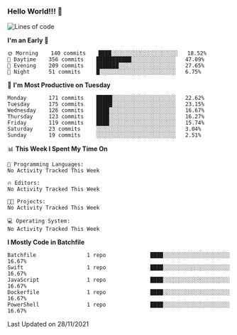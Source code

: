 ### Hello World!!! 👋

<!--
**kekotek/kekotek** is a ✨ _special_ ✨ repository because its `README.md` (this file) appears on your GitHub profile.

Here are some ideas to get you started:

- 🔭 I’m currently working on ...
- 🌱 I’m currently learning ...
- 👯 I’m looking to collaborate on ...
- 🤔 I’m looking for help with ...
- 💬 Ask me about ...
- 📫 How to reach me: ...
- 😄 Pronouns: ...
- ⚡ Fun fact: ...
-->

<!--START_SECTION:waka-->
![Lines of code](https://img.shields.io/badge/From%20Hello%20World%20I%27ve%20Written-18753%20lines%20of%20code-blue)

**I'm an Early 🐤** 

```text
🌞 Morning    140 commits    ████░░░░░░░░░░░░░░░░░░░░░   18.52% 
🌆 Daytime    356 commits    ███████████░░░░░░░░░░░░░░   47.09% 
🌃 Evening    209 commits    ███████░░░░░░░░░░░░░░░░░░   27.65% 
🌙 Night      51 commits     █░░░░░░░░░░░░░░░░░░░░░░░░   6.75%

```
📅 **I'm Most Productive on Tuesday** 

```text
Monday       171 commits    █████░░░░░░░░░░░░░░░░░░░░   22.62% 
Tuesday      175 commits    █████░░░░░░░░░░░░░░░░░░░░   23.15% 
Wednesday    126 commits    ████░░░░░░░░░░░░░░░░░░░░░   16.67% 
Thursday     123 commits    ████░░░░░░░░░░░░░░░░░░░░░   16.27% 
Friday       119 commits    ████░░░░░░░░░░░░░░░░░░░░░   15.74% 
Saturday     23 commits     ░░░░░░░░░░░░░░░░░░░░░░░░░   3.04% 
Sunday       19 commits     ░░░░░░░░░░░░░░░░░░░░░░░░░   2.51%

```


📊 **This Week I Spent My Time On** 

```text
💬 Programming Languages: 
No Activity Tracked This Week

🔥 Editors: 
No Activity Tracked This Week

🐱‍💻 Projects: 
No Activity Tracked This Week

💻 Operating System: 
No Activity Tracked This Week

```

**I Mostly Code in Batchfile** 

```text
Batchfile                1 repo              ████░░░░░░░░░░░░░░░░░░░░░   16.67% 
Swift                    1 repo              ████░░░░░░░░░░░░░░░░░░░░░   16.67% 
JavaScript               1 repo              ████░░░░░░░░░░░░░░░░░░░░░   16.67% 
Dockerfile               1 repo              ████░░░░░░░░░░░░░░░░░░░░░   16.67% 
PowerShell               1 repo              ████░░░░░░░░░░░░░░░░░░░░░   16.67%

```



 Last Updated on 28/11/2021
<!--END_SECTION:waka-->
